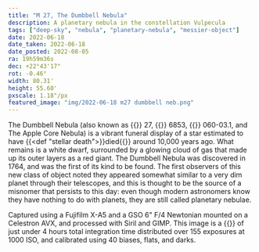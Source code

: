 ```yaml
---
title: "M 27, The Dumbbell Nebula"
description: A planetary nebula in the constellation Vulpecula
tags: ["deep-sky", "nebula", "planetary-nebula", "messier-object"]
date: 2022-06-18
date_taken: 2022-06-18
date_posted: 2022-08-05
ra: 19h59m36s
dec: +22°43'17"
rot: -0.46°
width: 80.31'
height: 55.60'
pxscale: 1.18"/px
featured_image: "img/2022-06-18 m27 dumbbell neb.png"
---
```


The Dumbbell Nebula (also known as {{<def M />}} 27, {{<def NGC />}} 6853, {{<def PK />}} 060-03.1, and The Apple Core Nebula) is a vibrant funeral display of a star estimated to have {{<def "stellar death">}}died{{</def>}} around 10,000 years ago. What remains is a white dwarf, surrounded by a glowing cloud of gas that made up its outer layers as a red giant. The Dumbbell Nebula was discovered in 1764, and was the first of its kind to be found. The first observers of this new class of object noted they appeared somewhat similar to a very dim planet through their telescopes, and this is thought to be the source of a misnomer that persists to this day: even though modern astronomers know they have nothing to do with planets, they are still called planetary nebulae.

Captured using a Fujifilm X-A5 and a GSO 6" F/4 Newtonian mounted on a Celestron AVX, and processed with Siril and GIMP. This image is a {{<def stack />}} of just under 4 hours total integration time distributed over 155 exposures at 1000 ISO, and calibrated using 40 biases, flats, and darks.